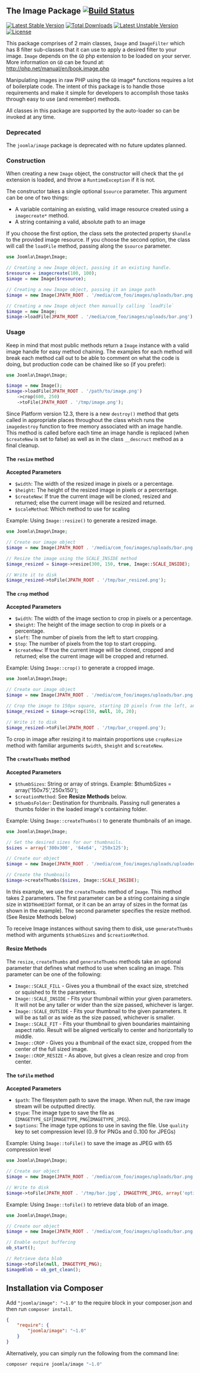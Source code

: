 ## The Image Package [![Build Status](https://travis-ci.org/joomla-framework/image.png?branch=master)](https://travis-ci.org/joomla-framework/image)

[![Latest Stable Version](https://poser.pugx.org/joomla/image/v/stable)](https://packagist.org/packages/joomla/image)
[![Total Downloads](https://poser.pugx.org/joomla/image/downloads)](https://packagist.org/packages/joomla/image)
[![Latest Unstable Version](https://poser.pugx.org/joomla/image/v/unstable)](https://packagist.org/packages/joomla/image)
[![License](https://poser.pugx.org/joomla/image/license)](https://packagist.org/packages/joomla/image)

This package comprises of 2 main classes, `Image` and `ImageFilter` which has 8 filter sub-classes that it can use to apply a desired filter to your image. `Image` depends on the `GD` php extension to be loaded on your server. More information on `GD` can be found at: http://php.net/manual/en/book.image.php

Manipulating images in raw PHP using the `GD` image* functions requires a lot of boilerplate code. The intent of this package is to handle those requirements and make it simple for developers to accomplish those tasks through easy to use (and remember) methods.

All classes in this package are supported by the auto-loader so can be invoked at any time.

### Deprecated

The `joomla/image` package is deprecated with no future updates planned.

### Construction

When creating a new `Image` object, the constructor will check that the `gd` extension is loaded, and throw a `RuntimeException` if it is not.

The constructor takes a single optional `$source` parameter. This argument can be one of two things:

- A variable containing an existing, valid image resource created using a `imagecreate*` method.
- A string containing a valid, absolute path to an image

If you choose the first option, the class sets the protected property `$handle` to the provided image resource.
If you choose the second option, the class will call the `loadFile` method, passing along the `$source` parameter.

```php
use Joomla\Image\Image;

// Creating a new Image object, passing it an existing handle.
$resource = imagecreate(100, 100);
$image = new Image($resource);

// Creating a new Image object, passing it an image path
$image = new Image(JPATH_ROOT . '/media/com_foo/images/uploads/bar.png');

// Creating a new Image object then manually calling `loadFile`
$image = new Image;
$image->loadFile(JPATH_ROOT . '/media/com_foo/images/uploads/bar.png');
```

### Usage

Keep in mind that most public methods return a `Image` instance with a valid image handle for easy method chaining. The examples for each method will break each method call out to be able to comment on what the code is doing, but production code can be chained like so (if you prefer):

```php
use Joomla\Image\Image;

$image = new Image();
$image->loadFile(JPATH_ROOT . '/path/to/image.png')
	->crop(600, 250)
	->toFile(JPATH_ROOT . '/tmp/image.png');
```

Since Platform version 12.3, there is a new `destroy()` method that gets called in appropriate places throughout the class which runs the `imagedestroy` function to free memory associated with an image handle. This method is called before each time an image handle is replaced (when `$createNew` is set to false) as well as in the class `__descruct` method as a final cleanup.

#### The `resize` method
__Accepted Parameters__

- `$width`: The width of the resized image in pixels or a percentage.
- `$height`: The height of the resized image in pixels or a percentage.
- `$createNew`: If true the current image will be cloned, resized and returned; else the current image will be resized and returned.
- `$scaleMethod`: Which method to use for scaling

Example: Using `Image::resize()` to generate a resized image.

```php
use Joomla\Image\Image;

// Create our image object
$image = new Image(JPATH_ROOT . '/media/com_foo/images/uploads/bar.png');

// Resize the image using the SCALE_INSIDE method
$image_resized = $image->resize(300, 150, true, Image::SCALE_INSIDE);

// Write it to disk
$image_resized->toFile(JPATH_ROOT . '/tmp/bar_resized.png');

```


#### The `crop` method
__Accepted Parameters__

- `$width`: The width of the image section to crop in pixels or a percentage.
- `$height`: The height of the image section to crop in pixels or a percentage.
- `$left`: The number of pixels from the left to start cropping.
- `$top`: The number of pixels from the top to start cropping.
- `$createNew`: If true the current image will be cloned, cropped and returned; else the current image will be cropped and returned.

Example: Using `Image::crop()` to generate a cropped image.

```php
use Joomla\Image\Image;

// Create our image object
$image = new Image(JPATH_ROOT . '/media/com_foo/images/uploads/bar.png');

// Crop the image to 150px square, starting 10 pixels from the left, and 20 pixels from the top
$image_resized = $image->crop(150, null, 10, 20);

// Write it to disk
$image_resized->toFile(JPATH_ROOT . '/tmp/bar_cropped.png');
```

To crop in image after resizing it to maintain proportions use `cropResize` method with familiar arguments `$width`, `$height` and `$createNew`.


#### The `createThumbs` method
__Accepted Parameters__

- `$thumbSizes`: String or array of strings. Example: $thumbSizes = array('150x75','250x150');
- `$creationMethod`: See __Resize Methods__ below.
- `$thumbsFolder`: Destination for thumbnails. Passing null generates a thumbs folder in the loaded image's containing folder.

Example: Using `Image::createThumbs()` to generate thumbnails of an image.

```php
use Joomla\Image\Image;

// Set the desired sizes for our thumbnails.
$sizes = array('300x300', '64x64', '250x125');

// Create our object
$image = new Image(JPATH_ROOT . '/media/com_foo/images/uploads/uploadedImage.jpg');

// Create the thumbnails
$image->createThumbs($sizes, Image::SCALE_INSIDE);
```

In this example, we use the `createThumbs` method of `Image`. This method takes 2 parameters. The first parameter can be a string containing a single size in `WIDTHxHEIGHT` format, or it can be an array of sizes in the format (as shown in the example). The second parameter specifies the resize method. (See Resize Methods below)

To receive Image instances without saving them to disk, use `generateThumbs` method with arguments `$thumbSizes` and `$creationMethod`.


#### Resize Methods

The `resize`, `createThumbs` and `generateThumbs` methods take an optional parameter that defines what method to use when scaling an image.
This parameter can be one of the following:

- `Image::SCALE_FILL` - Gives you a thumbnail of the exact size, stretched or squished to fit the parameters.
- `Image::SCALE_INSIDE` - Fits your thumbnail within your given parameters. It will not be any taller or wider than the size passed, whichever is larger.
- `Image::SCALE_OUTSIDE` - Fits your thumbnail to the given parameters. It will be as tall or as wide as the size passed, whichever is smaller.
- `Image::SCALE_FIT` - Fits your thumbnail to given boundaries maintaining aspect ratio. Result will be aligned vertically to center and horizontally to middle.
- `Image::CROP` - Gives you a thumbnail of the exact size, cropped from the center of the full sized image.
- `Image::CROP_RESIZE` - As above, but gives a clean resize and crop from center.


#### The `toFile` method
__Accepted Parameters__

- `$path`: The filesystem path to save the image.
           When null, the raw image stream will be outputted directly.
- `$type`: The image type to save the file as (`IMAGETYPE_GIF`|`IMAGETYPE_PNG`|`IMAGETYPE_JPEG`).
- `$options`: The image type options to use in saving the file.
              Use `quality` key to set compression level (0..9 for PNGs and 0..100 for JPEGs)

Example: Using `Image::toFile()` to save the image as JPEG with 65 compression level

```php
use Joomla\Image\Image;

// Create our object
$image = new Image(JPATH_ROOT . '/media/com_foo/images/uploads/bar.png');

// Write to disk
$image->toFile(JPATH_ROOT . '/tmp/bar.jpg', IMAGETYPE_JPEG, array('options' => 65));

```

Example: Using `Image::toFile()` to retrieve data blob of an image.

```php
use Joomla\Image\Image;

// Create our object
$image = new Image(JPATH_ROOT . '/media/com_foo/images/uploads/bar.png');

// Enable output buffering
ob_start();

// Retrieve data blob
$image->toFile(null, IMAGETYPE_PNG);
$imageBlob = ob_get_clean();
```


## Installation via Composer

Add `"joomla/image": "~1.0"` to the require block in your composer.json and then run `composer install`.

```json
{
	"require": {
		"joomla/image": "~1.0"
	}
}
```

Alternatively, you can simply run the following from the command line:

```sh
composer require joomla/image "~1.0"
```
